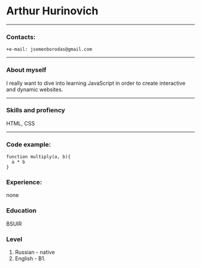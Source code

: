 # Arthur Hurinovich
***
### Contacts:
    +e-mail: jsemenborodas@gmail.com
***
### About myself
I really want to dive into learning JavaScript in order to create interactive and dynamic websites.
***
### Skills and profiency
HTML, CSS

***
### Code example:
```
function multiply(a, b){
  a * b
}

```
### Experience:
none
### Education
BSUIR
### Level
1. Russian - native
2. English - B1.
